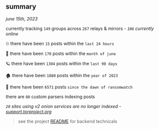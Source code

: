 
## summary
_june 15th, 2023_

currently tracking `149` groups across `267` relays & mirrors - _`106` currently online_

⏲ there have been `15` posts within the `last 24 hours`

🦈 there have been `170` posts within the `month of june`

🪐 there have been `1304` posts within the `last 90 days`

🏚 there have been `1880` posts within the `year of 2023`

🦕 there have been `6571` posts `since the dawn of ransomwatch`

there are `80` custom parsers indexing posts

_`20` sites using v2 onion services are no longer indexed - [support.torproject.org](https://support.torproject.org/onionservices/v2-deprecation/)_

> see the project [README](https://github.com/joshhighet/ransomwatch#ransomwatch--) for backend technicals
